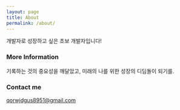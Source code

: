 ```yaml
---
layout: page
title: About
permalink: /about/
---
```


개발자로 성장하고 싶은 초보 개발자입니다!

### More Information

기록하는 것의 중요성을 깨달았고, 미래의 나를 위한 성장의 디딤돌이 되기를.

### Contact me

[qorwjdgus8951@gmail.com](mailto:qorwjdgus8951@gmail.com)

